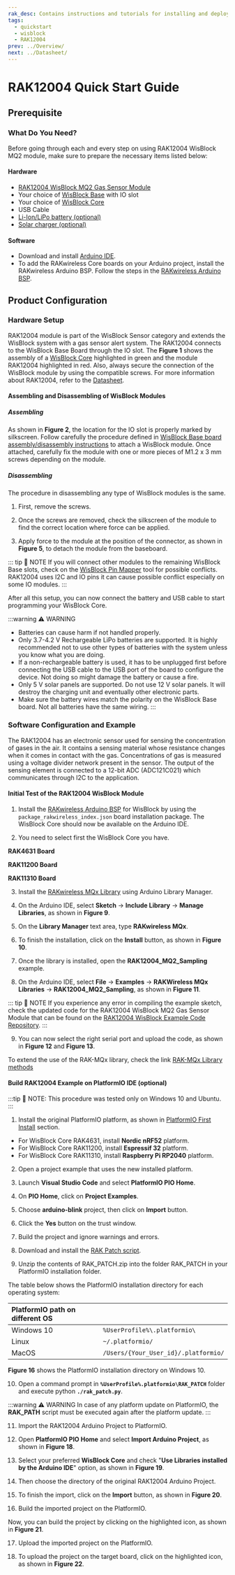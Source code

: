 ```yaml
---
rak_desc: Contains instructions and tutorials for installing and deploying your RAK12004. Instructions are written in a detailed and step-by-step manner for an easier experience in setting up your device. Aside from the hardware configuration, it also contains a software setup that includes detailed example codes that will help you get started.
tags:
  - quickstart
  - wisblock
  - RAK12004
prev: ../Overview/
next: ../Datasheet/
---
```


# RAK12004 Quick Start Guide
## Prerequisite

### What Do You Need?

Before going through each and every step on using RAK12004 WisBlock MQ2 module, make sure to prepare the necessary items listed below:

#### Hardware

- [RAK12004 WisBlock MQ2 Gas Sensor Module](https://store.rakwireless.com/products/mq2-gas-sensor-module-rak12004?utm_source=RAK12004&utm_medium=Document&utm_campaign=BuyFromStore)
- Your choice of [WisBlock Base](https://store.rakwireless.com/collections/wisblock-base) with IO slot
- Your choice of [WisBlock Core](https://store.rakwireless.com/collections/wisblock-core)
- USB Cable
- [Li-Ion/LiPo battery (optional)](https://store.rakwireless.com/collections/wisblock-accessory/products/battery-connector-cable?utm_source=BatteryConnector&utm_medium=Document&utm_campaign=BuyFromStore)
- [Solar charger (optional)](https://store.rakwireless.com/collections/wisblock-accessory/products/solar-panel-connector-cable?utm_source=SolarPanelConnector&utm_medium=Document&utm_campaign=BuyFromStore)

#### Software

- Download and install [Arduino IDE](https://www.arduino.cc/en/Main/Software).
- To add the RAKwireless Core boards on your Arduino project, install the RAKwireless Arduino BSP. Follow the steps in the [RAKwireless Arduino BSP](https://github.com/RAKWireless/RAKwireless-Arduino-BSP-Index).

## Product Configuration

### Hardware Setup

RAK12004 module is part of the WisBlock Sensor category and extends the WisBlock system with a gas sensor alert system. The RAK12004 connects to the WisBlock Base Board through the IO slot. The **Figure 1** shows the assembly of a [WisBlock Core](https://store.rakwireless.com/collections/wisblock-core) highlighted in green and the module RAK12004 highlighted in red. Also, always secure the connection of the WisBlock module by using the compatible screws. For more information about RAK12004, refer to the [Datasheet](../Datasheet/).

<rk-img
  src="/assets/images/wisblock/rak12004/quickstart/rak12004_assembly.png"
  width="100%"
  caption="RAK12004 connection to WisBlock Base Board"
/>

#### Assembling and Disassembling of WisBlock Modules

##### Assembling

As shown in **Figure 2**, the location for the IO slot is properly marked by silkscreen. Follow carefully the procedure defined in [WisBlock Base board assembly/disassembly instructions](https://docs.rakwireless.com/Knowledge-Hub/Learn/RAK5005-O-Baseboard-Installation-Guide/) to attach a WisBlock module. Once attached, carefully fix the module with one or more pieces of M1.2 x 3&nbsp;mm screws depending on the module.

<rk-img
  src="/assets/images/wisblock/rak12004/quickstart/rak12004_mounting.png"
  width="70%"
  caption="RAK12004 connection to WisBlock Base Board"
/>

##### Disassembling

The procedure in disassembling any type of WisBlock modules is the same.

1. First, remove the screws.

<rk-img
  src="/assets/images/wisblock/rak12004/quickstart/16.removing-screws.png"
  width="70%"
  caption="Removing screws from the WisBlock module"
/>

2. Once the screws are removed, check the silkscreen of the module to find the correct location where force can be applied.

<rk-img
  src="/assets/images/wisblock/rak12004/quickstart/17.detaching-silkscreen.png"
  width="70%"
  caption="Detaching silkscreen on the WisBlock module"
/>

3. Apply force to the module at the position of the connector, as shown in **Figure 5**, to detach the module from the baseboard.

<rk-img
  src="/assets/images/wisblock/rak12004/quickstart/18.detaching-module.png"
  width="70%"
  caption="Applying even forces on the proper location of a WisBlock module"
/>

::: tip 📝 NOTE
If you will connect other modules to the remaining WisBlock Base slots, check on the [WisBlock Pin Mapper](https://docs.rakwireless.com/Knowledge-Hub/Pin-Mapper/) tool for possible conflicts. RAK12004 uses I2C and IO pins it can cause possible conflict especially on some IO modules.
:::

After all this setup, you can now connect the battery and USB cable to start programming your WisBlock Core.

:::warning ⚠️ WARNING
- Batteries can cause harm if not handled properly.
- Only 3.7-4.2&nbsp;V Rechargeable LiPo batteries are supported. It is highly recommended not to use other types of batteries with the system unless you know what you are doing.
- If a non-rechargeable battery is used, it has to be unplugged first before connecting the USB cable to the USB port of the board to configure the device. Not doing so might damage the battery or cause a fire.
- Only 5&nbsp;V solar panels are supported. Do not use 12&nbsp;V solar panels. It will destroy the charging unit and eventually other electronic parts.
- Make sure the battery wires match the polarity on the WisBlock Base board. Not all batteries have the same wiring.
:::

### Software Configuration and Example

The RAK12004 has an electronic sensor used for sensing the concentration of gases in the air. It contains a sensing material whose resistance changes when it comes in contact with the gas. Concentrations of gas is measured using a voltage divider network present in the sensor. The output of the sensing element is connected to a 12-bit ADC (ADC121C021) which communicates through I2C to the application.

#### Initial Test of the RAK12004 WisBlock Module

1. Install the [RAKwireless Arduino BSP](https://github.com/RAKWireless/RAKwireless-Arduino-BSP-Index) for WisBlock by using the `package_rakwireless_index.json` board installation package. The WisBlock Core should now be available on the Arduino IDE.

2. You need to select first the WisBlock Core you have.

**RAK4631 Board**

<rk-img
  src="/assets/images/wisblock/rak12004/quickstart/rak4631_board.png"
  width="100%"
  caption="Selecting RAK4631 as WisBlock Core"
/>

**RAK11200 Board**

<rk-img
  src="/assets/images/wisblock/rak12004/quickstart/rak11200_board.png"
  width="100%"
  caption="Selecting RAK11200 as WisBlock Core"
/>

**RAK11310 Board**

<rk-img
  src="/assets/images/wisblock/rak12004/quickstart/rak11310_board.png"
  width="100%"
  caption="Selecting RAK11310 as WisBlock Core"
/>

3. Install the [RAKwireless MQx Library](https://github.com/RAKWireless/RAK-MQx-Library) using Arduino Library Manager.

4. On the Arduino IDE, select **Sketch** -> **Include Library** -> **Manage Libraries**, as shown in **Figure 9**.

5. On the **Library Manager** text area, type **RAKwireless MQx**.

<rk-img
  src="/assets/images/wisblock/rak12004/quickstart/rak-mqx-lib-manager.png"
  width="100%"
  caption="Arduino Library Manager"
/>

6. To finish the installation, click on the **Install** button, as shown in **Figure 10**.

<rk-img
  src="/assets/images/wisblock/rak12004/quickstart/rak-mqx-install.png"
  width="100%"
  caption="Finish RAK-MQx library Installation"
/>

7. Once the library is installed, open the **RAK12004_MQ2_Sampling** example.

8. On the Arduino IDE, select **File** -> **Examples** -> **RAKWireless MQx Libraries** -> **RAK12004_MQ2_Sampling**, as shown in **Figure 11**.

<rk-img
  src="/assets/images/wisblock/rak12004/quickstart/rak-mqx-samp.png"
  width="100%"
  caption="Open RAK12004 MQ2 Sampling Sketch"
/>

::: tip 📝 NOTE
If you experience any error in compiling the example sketch, check the updated code for the RAK12004 WisBlock MQ2 Gas Sensor Module that can be found on the [RAK12004 WisBlock Example Code Repository](https://github.com/RAKWireless/RAK-MQx-Library/tree/main/examples).
:::

9. You can now select the right serial port and upload the code, as shown in **Figure 12** and  **Figure 13**.

<rk-img
  src="/assets/images/wisblock/rak12004/quickstart/select_port_rak4631.png"
  width="100%"
  caption="Selecting the correct Serial Port"
/>

<rk-img
  src="/assets/images/wisblock/rak12004/quickstart/upload_rak4631.png"
  width="100%"
  caption="Uploading the RAK12004 example code on RAK4631"
/>

To extend the use of the RAK-MQx library, check the link [RAK-MQx Library methods](https://github.com/RAKWireless/RAK-MQx-Library#usage)


#### Build RAK12004 Example on PlatformIO IDE (optional)


:::tip 📝 NOTE:
This procedure was tested only on Windows 10 and Ubuntu.
:::

1. Install the original PlatformIO platform, as shown in [PlatformIO First Install](https://github.com/RAKWireless/WisBlock/blob/master/PlatformIO/README.md#first-install) section.

- For WisBlock Core RAK4631, install **Nordic nRF52** platform.
- For WisBlock Core RAK11200, install **Espressif 32** platform.
- For WisBlock Core RAK11310, install **Raspberry Pi RP2040** platform.

2. Open a project example that uses the new installed platform.

3. Launch **Visual Studio Code** and select **PlatformIO PIO Home**.

4. On **PIO Home**, click on **Project Examples**.

5. Choose **arduino-blink** project, then click on **Import** button.

<rk-img
  src="/assets/images/wisblock/rak12004/quickstart/rp2040_arduino_blink.png"
  width="50%"
  caption="Import arduino-blink project"
/>

6. Click the **Yes** button on the trust window.

<rk-img
  src="/assets/images/wisblock/rak12004/quickstart/rp2040_trust.png"
  width="50%"
  caption="PlatformIO trust authors"
/>

7. Build the project and ignore warnings and errors.

8. Download and install the [RAK Patch script](https://raw.githubusercontent.com/RAKWireless/WisBlock/master/PlatformIO/RAK_PATCH.zip).

9. Unzip the contents of RAK_PATCH.zip into the folder RAK_PATCH in your PlatformIO installation folder.

The table below shows the PlatformIO installation directory for each operating system:


| PlatformIO path on different OS |                                      |
| :------------------------------ | :----------------------------------- |
| Windows 10                      | `%UserProfile%\.platformio\`         |
| Linux                           | `~/.platformio/`                     |
| MacOS                           | `/Users/{Your_User_id}/.platformio/` |


**Figure 16** shows the PlatformIO installation directory on Windows 10.

<rk-img
  src="/assets/images/wisblock/rak12004/quickstart/rak_patch_folder.png"
  width="70%"
  caption="RAK patch folder on Windows"
/>

10.  Open a command prompt in **`%UserProfile%.platformio\RAK_PATCH`** folder and execute python **`./rak_patch.py`**.

<rk-img
  src="/assets/images/wisblock/rak12004/quickstart/rak_patch_installed.png"
  width="70%"
  caption="RAK patch installed on Windows"
/>

:::warning ⚠️ WARNING
In case of any platform update on PlatformIO, the **RAK_PATH** script must be executed again after the platform update.
:::

11. Import the RAK12004 Arduino Project to PlatformIO.

12. Open **PlatformIO PIO Home** and select **Import Arduino Project**, as shown in **Figure 18**.

<rk-img
  src="/assets/images/wisblock/rak12004/quickstart/pio-home-import.png"
  width="100%"
  caption="Import RAK12004 Arduino Project"
/>

13. Select your preferred **WisBlock Core** and check "**Use Libraries installed by the Arduino IDE**" option, as shown in **Figure 19**.

14. Then choose the directory of the original RAK12004 Arduino Project.

<rk-img
  src="/assets/images/wisblock/rak12004/quickstart/import-project.png"
  width="100%"
  caption="Select Board and check Import Libraries"
/>

15. To finish the import, click on the **Import** button, as shown in **Figure 20**.

<rk-img
  src="/assets/images/wisblock/rak12004/quickstart/finish-import.png"
  width="100%"
  caption="Select Board and check Import libraries"
/>

16. Build the imported project on the PlatformIO.

Now, you can build the project by clicking on the highlighted icon, as shown in **Figure 21**.

<rk-img
  src="/assets/images/wisblock/rak12004/quickstart/build-project.png"
  width="100%"
  caption="Build Arduino imported project"
/>

17. Upload the imported project on the PlatformIO.

18. To upload the project on the target board, click on the highlighted icon, as shown in **Figure 22**.

<rk-img
  src="/assets/images/wisblock/rak12004/quickstart/upload-pio-project.png"
  width="100%"
  caption="Upload Arduino imported project"
/>